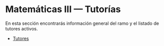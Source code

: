 # Matemáticas III — Tutorías

En esta sección encontrarás información general del ramo y el listado de tutores activos.

- [Tutores](tutores/tutor1.md)
